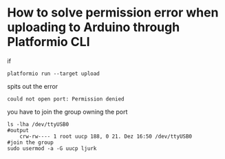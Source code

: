 # How to solve permission error when uploading to Arduino through Platformio CLI


if

    platformio run --target upload
    
spits out the error
    
    could not open port: Permission denied

you have to join the group owning the port

    ls -lha /dev/ttyUSB0
    #output
        crw-rw---- 1 root uucp 188, 0 21. Dez 16:50 /dev/ttyUSB0
    #join the group
    sudo usermod -a -G uucp ljurk
